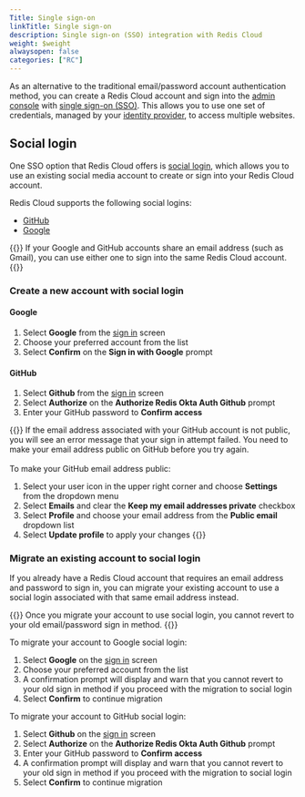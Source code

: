 ```yaml
---
Title: Single sign-on
linkTitle: Single sign-on
description: Single sign-on (SSO) integration with Redis Cloud
weight: $weight
alwaysopen: false
categories: ["RC"]
---
```


As an alternative to the traditional email/password account authentication method, you can create a Redis Cloud account and sign into the [admin console](https://app.redislabs.com/new/) with [single sign-on (SSO)](https://en.wikipedia.org/wiki/Single_sign-on). This allows you to use one set of credentials, managed by your [identity provider](https://en.wikipedia.org/wiki/Identity_provider), to access multiple websites.

## Social login

One SSO option that Redis Cloud offers is [social login](https://en.wikipedia.org/wiki/Social_login), which allows you to use an existing social media account to create or sign into your Redis Cloud account.

Redis Cloud supports the following social logins:
- [GitHub](https://github.com/)
- [Google](https://accounts.google.com/)

{{<note>}}
If your Google and GitHub accounts share an email address (such as Gmail), you can use either one to sign into the same Redis Cloud account.
{{</note>}}

### Create a new account with social login

#### Google

1. Select **Google** from the [sign in](https://app.redislabs.com/new/) screen
2. Choose your preferred account from the list
3. Select **Confirm** on the **Sign in with Google** prompt

#### GitHub

1. Select **Github** from the [sign in](https://app.redislabs.com/new/) screen
2. Select **Authorize** on the **Authorize Redis Okta Auth Github** prompt
3. Enter your GitHub password to **Confirm access**

{{<note>}}
If the email address associated with your GitHub account is not public, you will see an error message that your sign in attempt failed. You need to make your email address public on GitHub before you try again. <br /><br />
To make your GitHub email address public:  
1. Select your user icon in the upper right corner and choose **Settings** from the dropdown menu
2. Select **Emails** and clear the **Keep my email addresses private** checkbox
3. Select **Profile** and choose your email address from the **Public email** dropdown list
4. Select **Update profile** to apply your changes
{{</note>}}

### Migrate an existing account to social login

If you already have a Redis Cloud account that requires an email address and password to sign in, you can migrate your existing account to use a social login associated with that same email address instead.

{{<warning>}}
Once you migrate your account to use social login, you cannot revert to your old email/password sign in method.
{{</warning>}}

To migrate your account to Google social login:
1. Select **Google** on the [sign in](https://app.redislabs.com/new/) screen
2. Choose your preferred account from the list
3. A confirmation prompt will display and warn that you cannot revert to your old sign in method if you proceed with the migration to social login
4. Select **Confirm** to continue migration

To migrate your account to GitHub social login:
1. Select **Github** on the [sign in](https://app.redislabs.com/new/) screen
2. Select **Authorize** on the **Authorize Redis Okta Auth Github** prompt
3. Enter your GitHub password to **Confirm access**
4. A confirmation prompt will display and warn that you cannot revert to your old sign in method if you proceed with the migration to social login
5. Select **Confirm** to continue migration
